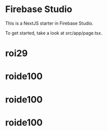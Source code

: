 # Firebase Studio

This is a NextJS starter in Firebase Studio.

To get started, take a look at src/app/page.tsx.
# roi29
# roide100
# roide100
# roide100
